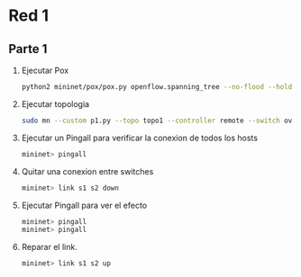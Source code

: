 # Red 1

## Parte 1
1. Ejecutar Pox
    ```bash
    python2 mininet/pox/pox.py openflow.spanning_tree --no-flood --hold-down openflow.discovery forwarding.parte1
    ```
2. Ejecutar topologia
    ```bash
    sudo mn --custom p1.py --topo topo1 --controller remote --switch ovsk --mac
    ```
3. Ejecutar un Pingall para verificar la conexion de todos los hosts
    ```bash
    mininet> pingall
    ```
4. Quitar una conexion entre switches
    ```bash
    mininet> link s1 s2 down
    ```
5. Ejecutar Pingall para ver el efecto
    ```bash
    mininet> pingall
    mininet> pingall
    ```
6. Reparar el link.
    ```bash
    mininet> link s1 s2 up
    ```